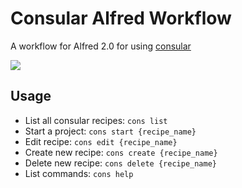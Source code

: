 # Consular Alfred Workflow

A workflow for Alfred 2.0 for using [consular](https://github.com/achiu/consular "Consular in Github")

![](http://f.cl.ly/items/110x2R1G3i1D3H0C2h47/cons_list.png)

## Usage
* List all consular recipes:	`cons list`
* Start a project:						`cons start {recipe_name}`
* Edit recipe:								`cons edit {recipe_name}`
* Create new recipe:					`cons create {recipe_name}`
* Delete new recipe:					`cons delete {recipe_name}`
* List commands:							`cons help`
